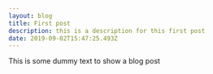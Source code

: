 ```yaml
---
layout: blog
title: First post
description: this is a description for this first post
date: 2019-09-02T15:47:25.493Z
---
```

This is some dummy text to show a blog post
